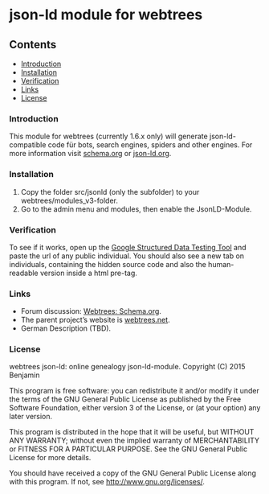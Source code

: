 # json-ld module for webtrees


## Contents

* [Introduction](#introduction)
* [Installation](#installation)
* [Verification](#verification)
* [Links](#links)
* [License](#license)

### Introduction

This module for webtrees (currently 1.6.x only) will generate json-ld-compatible code für bots, 
search engines, spiders and other engines. For more information visit [schema.org](http://schema.org)
or [json-ld.org](http://json-ld.org/).

### Installation
1. Copy the folder src/jsonld (only the subfolder) to your webtrees/modules_v3-folder.
2. Go to the admin menu and modules, then enable the JsonLD-Module.

### Verification
To see if it works, open up the [Google Structured Data Testing Tool](https://developers.google.com/structured-data/testing-tool/)
and paste the url of any public individual.
You should also see a new tab on individuals, containing the hidden source code and also 
the human-readable version inside a html pre-tag.

### Links

* Forum discussion: [Webtrees: Schema.org](http://www.webtrees.net/index.php/en/forum/2-open-discussion/27014-schema-org).
* The parent project’s website is [webtrees.net](http://webtrees.net).
* German Description (TBD).

### License
webtrees json-ld: online genealogy json-ld-module.
Copyright (C) 2015 Benjamin

This program is free software: you can redistribute it and/or modify
it under the terms of the GNU General Public License as published by
the Free Software Foundation, either version 3 of the License, or
(at your option) any later version.

This program is distributed in the hope that it will be useful,
but WITHOUT ANY WARRANTY; without even the implied warranty of
MERCHANTABILITY or FITNESS FOR A PARTICULAR PURPOSE. See the
GNU General Public License for more details.

You should have received a copy of the GNU General Public License
 along with this program. If not, see <http://www.gnu.org/licenses/>.